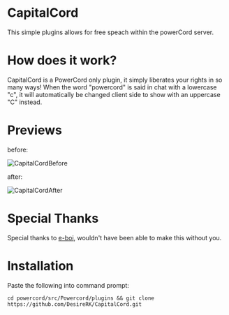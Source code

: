 # CapitalCord 
This simple plugins allows for free speach within the powerCord server.

# How does it work?
CapitalCord is a PowerCord only plugin, it simply liberates your rights in so many ways! 
When the word "powercord" is said in chat with a lowercase "c", it will automatically be changed client side to show with an uppercase "C" instead.

# Previews
before:

![CapitalCordBefore](https://user-images.githubusercontent.com/72703954/129499291-92d96e8f-07e3-43f9-9304-64d81be7ec47.png)

after:

![CapitalCordAfter](https://user-images.githubusercontent.com/72703954/129499313-c34c7d47-05b8-477a-888b-f118b0250623.png)

# Special Thanks
Special thanks to [e-boi](https://github.com/e-boi), wouldn't have been able to make this without you.

# Installation 

Paste the following into command prompt: 

`cd powercord/src/Powercord/plugins && git clone https://github.com/DesireRK/CapitalCord.git`
